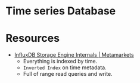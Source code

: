 # Time series Database

# Resources
- [InfluxDB Storage Engine Internals | Metamarkets](https://www.youtube.com/watch?v=rtEalnKT25I)
    - Everything is indexed by time.
    - `Inverted Index` on time metadata.
    - Full of range read queries and write.